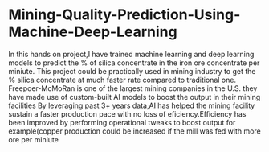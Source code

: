 # Mining-Quality-Prediction-Using-Machine-Deep-Learning
In this hands on project,I have trained machine learning and deep learning models to predict the % of silica concentrate in the iron ore concentrate per miniute.
This project could be practically used in mining industry to get the % silica concentrate at much faster rate compared to traditional one.
Freepoer-McMoRan is one of the largest mining companies in the U.S. they have made use of custom-built AI models to boost the output in their mining facilities
By leveraging past 3+ years data,AI has helped the mining facility sustain a faster production pace with no loss of eficiency.Efficiency has been improved by performing operational tweaks to boost output for example(copper production could be increased if the mill was fed with more ore per miniute 
